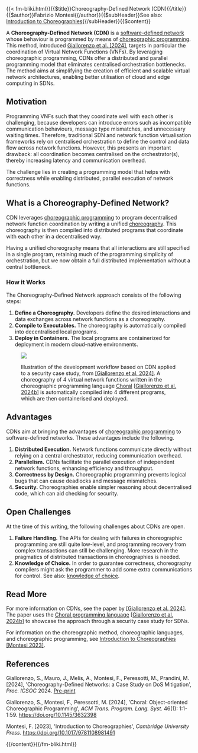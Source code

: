 <!-- --> {{< fm-bliki.html}}{{$title}}Choreography-Defined Network (CDN){{/title}}{{$author}}Fabrizio Montesi{{/author}}{{$subHeader}}See also: <a href="/introduction-to-choreographies">Introduction to Choreographies</a>{{/subHeader}}{{$content}}

A **Choreography-Defined Network (CDN)** is a [software-defined network](https://en.wikipedia.org/wiki/Software-defined_networking) whose behaviour is programmed by means 
of [choreographic programming](ChoreographicProgramming).
This method, introduced [Giallorenzo et al. [2024]](#Getal24), targets in particular the coordination of Virtual Network Functions (VNFs).
By leveraging choreographic programming, CDNs offer a distributed and parallel programming model that eliminates centralised orchestration bottlenecks.
The method aims at simplifying the creation of efficient and scalable virtual network architectures, enabling better utilisation of cloud and edge computing in SDNs.

## Motivation

Programming VNFs such that they coordinate well with each other is challenging, because developers can introduce errors such as incompatible communication behaviours, message type mismatches, and unnecessary waiting times.
Therefore, traditional SDN and network function virtualisation frameworks rely on centralised orchestration to define the control and data flow across network functions.
However, this presents an important drawback: all coordination becomes centralised on the orchestrator(s), thereby increasing latency and communication overhead.

The challenge lies in creating a programming model that helps with correctness while enabling distributed, parallel execution of network functions.

## What is a Choreography-Defined Network?
CDN leverages [choreographic programming](ChoreographicProgramming) to program decentralised network function coordination by writing a unified [choreography](Choreography).
This choreography is then compiled into distributed programs that coordinate with each other in a decentralised way.

Having a unified choreography means that all interactions are still specified in a single program, retaining much of the programming simplicity of orchestration, but we now obtain a full distributed implementation without a central bottleneck.

### How it Works

The Choreography-Defined Network approach consists of the following steps:

1. **Define a Choreography.** Developers define the desired interactions and data exchanges across network functions as a choreography.
2. **Compile to Executables.** The choreography is automatically compiled into decentralised local programs.
3. **Deploy in Containers.** The local programs are containerized for deployment in modern cloud-native environments.

<figure class="bliki-figure">

<img src="/images/cdn-gmmmpp24.png" class="img-fluid"/>

<figcaption>

Illustration of the development workflow based on CDN applied to a security case study, from [[Giallorenzo et al. 2024]](#Getal24). A choreography of 4 virtual network functions written in the choreographic programming language [Choral](https://www.choral-lang.org) [[Giallorenzo et al. 2024b](#GMP24)] is automatically compiled into 4 different programs, which are then containerised and deployed.
</figcaption>
</figure>

## Advantages

CDNs aim at bringing the advantages of [choreographic programming](ChoreographicProgramming) to software-defined networks.
These advantages include the following.

1. **Distributed Execution.** Network functions communicate directly without relying on a central orchestrator, reducing communication overhead.
2. **Parallelism.** CDNs facilitate the parallel execution of independent network functions, enhancing efficiency and throughput.
3. **Correctness by Design.** Choreographic programming prevents logical bugs that can cause deadlocks and message mismatches.
4. **Security.** Choreographies enable simpler reasoning about decentralised code, which can aid checking for security.

## Open Challenges

At the time of this writing, the following challenges about CDNs are open.

1. **Failure Handling.** The APIs for dealing with failures in choreographic programming are still quite low-level, and programming recovery from complex transactions can still be challenging. More research in the pragmatics of distributed transactions in choreographies is needed.
2. **Knowledge of Choice.** In order to guarantee correctness, choreography compilers might ask the programmer to add some extra communications for control. See also: [knowledge of choice](KnowledgeOfChoice).

## Read More

For more information on CDNs, see the paper by [[Giallorenzo et al. 2024]](#Getal24).
The paper uses the [Choral programming language](https://www.choral-lang.org) [[Giallorenzo et al. 2024b](#GMP24)] to showcase the approach through a security case study for SDNs.

For information on the choreographic method, choreographic languages, and choreographic programming, see [Introduction to Choreographies](/introduction-to-choreographies) [[Montesi 2023]](#M23).


## References

<!-- {{#fn.cite}}GMP24{{/fn.cite}} -->

<a id="Getal24"></a>Giallorenzo, S., Mauro, J., Melis, A., Montesi, F., Peressotti, M., Prandini, M. [2024], 'Choreography-Defined Networks: a Case Study on DoS Mitigation', _Proc. ICSOC_ 2024. [Pre-print](/files/gmmmpp24.pdf)

<!-- {{#fn.citation}}GMP24 packaging-microservices{{/fn.citation}} -->

<a id="GMP24"></a>
Giallorenzo, S., Montesi, F., Peressotti, M. [2024], 'Choral: Object-oriented Choreographic Programming', _ACM Trans. Program. Lang. Syst._ 46(1): 1:1-1:59.
<https://doi.org/10.1145/3632398>

<a id="M23"></a>Montesi, F. [2023], 'Introduction to Choreographies', _Cambridge University Press_. <https://doi.org/10.1017/9781108981491>

<!-- --> {{/content}}{{/fm-bliki.html}}